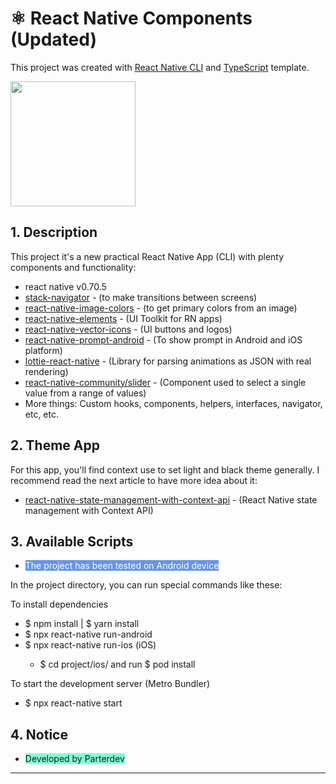 # ⚛️ React Native Components (Updated)

This project was created with [React Native CLI](https://reactnative.dev/) and [TypeScript](https://www.typescriptlang.org/) template.

<img style="width: 200px; height: 200px; background-size: cover; background-position: center;" 
  src="https://i.ibb.co/2NS3pFw/Post-1.png" />

## 1. Description
This project it's a new practical React Native App (CLI) with plenty components and functionality:
 - react native v0.70.5
 - [stack-navigator](https://reactnavigation.org/docs/stack-navigator/) - (to make transitions between screens)
 - [react-native-image-colors](https://github.com/osamaqarem/react-native-image-colors) - (to get primary colors from an image)
 - [react-native-elements](https://reactnativeelements.com/) - (UI Toolkit for RN apps)
 - [react-native-vector-icons](https://github.com/oblador/react-native-vector-icons) - (UI buttons and logos)
 - [react-native-prompt-android](https://github.com/shimohq/react-native-prompt-android#readme) - (To show prompt in Android and iOS platform)
 - [lottie-react-native](https://github.com/lottie-react-native/lottie-react-native) - (Library for parsing animations as JSON with real rendering)
 - [react-native-community/slider](https://github.com/callstack/react-native-slider) - (Component used to select a single value from a range of values)
 - More things: Custom hooks, components, helpers, interfaces, navigator, etc, etc. 


## 2. Theme App
<p>For this app, you'll find context use to set light and black theme generally. I recommend read the next article to have more idea about it:</p>

- [react-native-state-management-with-context-api](https://blog.devgenius.io/react-native-state-management-with-context-api-61f63f5b099) - (React Native state management with Context API)


## 3. Available Scripts
<ul>
  <li>
    <span style="background-color: #6495ed;color: #ffff">The project has been tested on Android device
    </span>
  </li>
</ul>


In the project directory, you can run special commands like these:

To install dependencies 

<ul>
  <li>$ npm install | $ yarn install</li>
  <li>$ npx react-native run-android</li>
  <li>$ npx react-native run-ios (iOS)</li>
  <ul>
    <li>$ cd project/ios/ and run $ pod install</li>
  </ul>
</ul>

To start the development server (Metro Bundler)
<ul>
  <li>$ npx react-native start</li>
</ul>

## 4. Notice
<ul>
  <li>
    <span style="background-color: #7fffd4;">Developed by Parterdev
    </span>
  </li>
</ul>

<hr>
